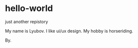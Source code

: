 # hello-world
just another repistory


My name is Lyubov. I like ui/ux design.
My hobby is horseriding.

By.
